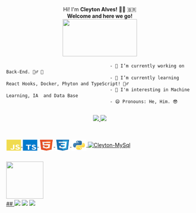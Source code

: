 <div align="center" >Hi! I'm  <strong>Cleyton Alves!</strong>  🧔🏻 🇧🇷 </div>
 
<div align="center" > <strong>Welcome and here we go!</strong></div>
 <div  border-radius:"5px" align="center">
 
 
 
   <img src="https://user-images.githubusercontent.com/89083420/145870437-6e4d879f-a4b4-4b4d-ab33-10c50f52b842.gif" width="200" height="100">
 </div>


                                           - 🔭 I’m currently working on Back-End. 🚴‍♂️ 🚀
                                           - 🌱 I’m currently learning React Hooks, Docker, Phyton and TypeScript! 🧗‍♂️
                                           - 💚 I'm interesting in Machine Learning, IA  and Data Base
                                           - 😄 Pronouns: He, Him. 😎
##
<div align="center">
  <a href="https://github.com/CleytonAlves07">
  <img height="180em" src="https://github-readme-stats.vercel.app/api?username=CleytonAlves07&show_icons=true&theme=blue-green&include_all_commits=true&count_private=true"/>
  <img height="180em" src="https://github-readme-stats.vercel.app/api/top-langs/?username=CleytonAlves07&layout=compact&langs_count=7&theme=blue-green"/>
</div>
  
  ##

  
<div style="display: inline_block"><br>
  <img align="center" alt="Cleyton-Js" height="30" width="40" src="https://raw.githubusercontent.com/devicons/devicon/master/icons/javascript/javascript-plain.svg">
  <img align="center" alt="Cleyton-Ts" height="30" width="40" src="https://raw.githubusercontent.com/devicons/devicon/master/icons/typescript/typescript-plain.svg">
  <img align="center" alt="Cleyton-HTML" height="30" width="40" src="https://raw.githubusercontent.com/devicons/devicon/master/icons/html5/html5-original.svg">
  <img align="center" alt="Cleyton-CSS" height="30" width="40" src="https://raw.githubusercontent.com/devicons/devicon/master/icons/css3/css3-original.svg">
  <img align="center" alt="Cleyton-Python" height="30" width="40" src="https://raw.githubusercontent.com/devicons/devicon/master/icons/python/python-original.svg">
  <img align="center" alt="Cleyton-MySql" height="30" width="40" src="https://img.shields.io/badge/MySQL-00000F?style=for-the-badge&logo=mysql&logoColor=white">
   
  ##
</div aling="center">
  

  
  <img src="https://user-images.githubusercontent.com/89083420/145867561-bb8090b7-420d-4cc2-867d-51aa5dfd204c.gif" width="100" height="100">
  
  
 
  
<div> 
  ##
  <a href="https://www.linkedin.com/in/cleyton-alves/" target="_blank"><img src="https://img.shields.io/badge/-LinkedIn-%230077B5?style=for-the-badge&logo=linkedin&logoColor=white" target="_blank"></a>
  <a href = "mailto:cleyton.alves.a@gmail.com"><img src="https://img.shields.io/badge/-Gmail-%23333?style=for-the-badge&logo=gmail&logoColor=white" target="_blank"></a> 
<a href="https://discord.com/channels/@me" target="_blank"><img src="https://img.shields.io/badge/Discord-7289DA?style=for-the-badge&logo=discord&logoColor=white" target="_blank"></a> 


##


